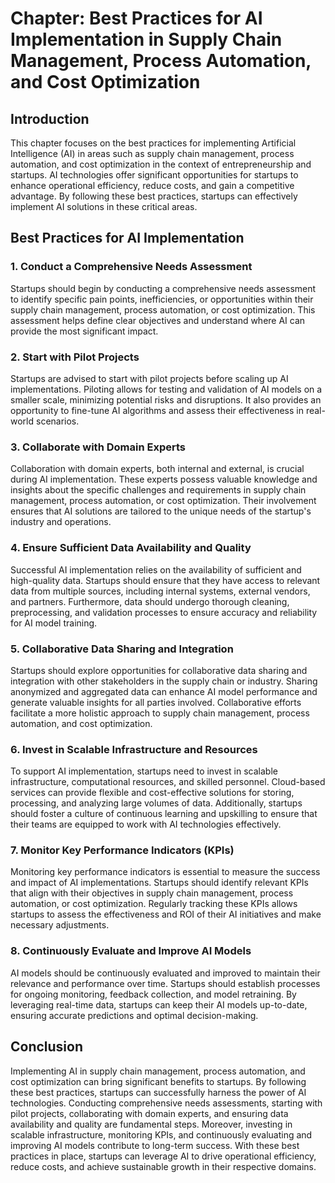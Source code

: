Chapter: Best Practices for AI Implementation in Supply Chain Management, Process Automation, and Cost Optimization
===================================================================================================================

Introduction
------------

This chapter focuses on the best practices for implementing Artificial Intelligence (AI) in areas such as supply chain management, process automation, and cost optimization in the context of entrepreneurship and startups. AI technologies offer significant opportunities for startups to enhance operational efficiency, reduce costs, and gain a competitive advantage. By following these best practices, startups can effectively implement AI solutions in these critical areas.

Best Practices for AI Implementation
------------------------------------

### 1. Conduct a Comprehensive Needs Assessment

Startups should begin by conducting a comprehensive needs assessment to identify specific pain points, inefficiencies, or opportunities within their supply chain management, process automation, or cost optimization. This assessment helps define clear objectives and understand where AI can provide the most significant impact.

### 2. Start with Pilot Projects

Startups are advised to start with pilot projects before scaling up AI implementations. Piloting allows for testing and validation of AI models on a smaller scale, minimizing potential risks and disruptions. It also provides an opportunity to fine-tune AI algorithms and assess their effectiveness in real-world scenarios.

### 3. Collaborate with Domain Experts

Collaboration with domain experts, both internal and external, is crucial during AI implementation. These experts possess valuable knowledge and insights about the specific challenges and requirements in supply chain management, process automation, or cost optimization. Their involvement ensures that AI solutions are tailored to the unique needs of the startup's industry and operations.

### 4. Ensure Sufficient Data Availability and Quality

Successful AI implementation relies on the availability of sufficient and high-quality data. Startups should ensure that they have access to relevant data from multiple sources, including internal systems, external vendors, and partners. Furthermore, data should undergo thorough cleaning, preprocessing, and validation processes to ensure accuracy and reliability for AI model training.

### 5. Collaborative Data Sharing and Integration

Startups should explore opportunities for collaborative data sharing and integration with other stakeholders in the supply chain or industry. Sharing anonymized and aggregated data can enhance AI model performance and generate valuable insights for all parties involved. Collaborative efforts facilitate a more holistic approach to supply chain management, process automation, and cost optimization.

### 6. Invest in Scalable Infrastructure and Resources

To support AI implementation, startups need to invest in scalable infrastructure, computational resources, and skilled personnel. Cloud-based services can provide flexible and cost-effective solutions for storing, processing, and analyzing large volumes of data. Additionally, startups should foster a culture of continuous learning and upskilling to ensure that their teams are equipped to work with AI technologies effectively.

### 7. Monitor Key Performance Indicators (KPIs)

Monitoring key performance indicators is essential to measure the success and impact of AI implementations. Startups should identify relevant KPIs that align with their objectives in supply chain management, process automation, or cost optimization. Regularly tracking these KPIs allows startups to assess the effectiveness and ROI of their AI initiatives and make necessary adjustments.

### 8. Continuously Evaluate and Improve AI Models

AI models should be continuously evaluated and improved to maintain their relevance and performance over time. Startups should establish processes for ongoing monitoring, feedback collection, and model retraining. By leveraging real-time data, startups can keep their AI models up-to-date, ensuring accurate predictions and optimal decision-making.

Conclusion
----------

Implementing AI in supply chain management, process automation, and cost optimization can bring significant benefits to startups. By following these best practices, startups can successfully harness the power of AI technologies. Conducting comprehensive needs assessments, starting with pilot projects, collaborating with domain experts, and ensuring data availability and quality are fundamental steps. Moreover, investing in scalable infrastructure, monitoring KPIs, and continuously evaluating and improving AI models contribute to long-term success. With these best practices in place, startups can leverage AI to drive operational efficiency, reduce costs, and achieve sustainable growth in their respective domains.
